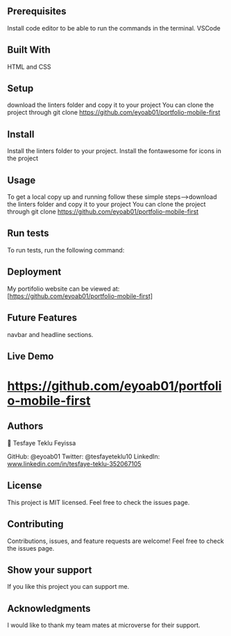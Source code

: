 
## Prerequisites
Install code editor to be able to run the commands in the terminal. VSCode

## Built With
HTML and CSS

## Setup
download the linters folder and copy it to your project You can clone the project through git clone https://github.com/eyoab01/portfolio-mobile-first

## Install
Install the linters folder to your project. Install the fontawesome for icons in the project 

## Usage
To get a local copy up and running follow these simple steps-->download the linters folder and copy it to your project You can clone the project through git clone https://github.com/eyoab01/portfolio-mobile-first

## Run tests
To run tests, run the following command:

## Deployment
My portifolio website can be viewed at:  [https://github.com/eyoab01/portfolio-mobile-first]

## Future Features
 navbar and headline sections. 

## Live Demo
# https://github.com/eyoab01/portfolio-mobile-first

## Authors
👤 Tesfaye Teklu Feyissa

GitHub: @eyoab01
Twitter: @tesfayeteklu10
LinkedIn: www.linkedin.com/in/tesfaye-teklu-352067105

## License
This project is MIT licensed.
Feel free to check the issues page.

## Contributing
Contributions, issues, and feature requests are welcome!
Feel free to check the issues page.

## Show your support
If you like this project you can support me.

## Acknowledgments

I would like to thank my team mates at microverse for their support.

